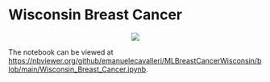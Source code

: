 # Wisconsin Breast Cancer

<p align="center">
  <img 
    src="https://assets.cwp.roche.com/f/126832/250x250/c0ea62d40e/clarissa.png#center"
  >
</p>

The notebook can be viewed at https://nbviewer.org/github/emanuelecavalleri/MLBreastCancerWisconsin/blob/main/Wisconsin_Breast_Cancer.ipynb.
